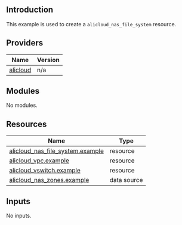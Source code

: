 ## Introduction

This example is used to create a `alicloud_nas_file_system` resource.

<!-- BEGIN_TF_DOCS -->
## Providers

| Name | Version |
|------|---------|
| <a name="provider_alicloud"></a> [alicloud](#provider\_alicloud) | n/a |

## Modules

No modules.

## Resources

| Name | Type |
|------|------|
| [alicloud_nas_file_system.example](https://registry.terraform.io/providers/aliyun/alicloud/latest/docs/resources/nas_file_system) | resource |
| [alicloud_vpc.example](https://registry.terraform.io/providers/aliyun/alicloud/latest/docs/resources/vpc) | resource |
| [alicloud_vswitch.example](https://registry.terraform.io/providers/aliyun/alicloud/latest/docs/resources/vswitch) | resource |
| [alicloud_nas_zones.example](https://registry.terraform.io/providers/aliyun/alicloud/latest/docs/data-sources/nas_zones) | data source |

## Inputs

No inputs.
<!-- END_TF_DOCS -->    